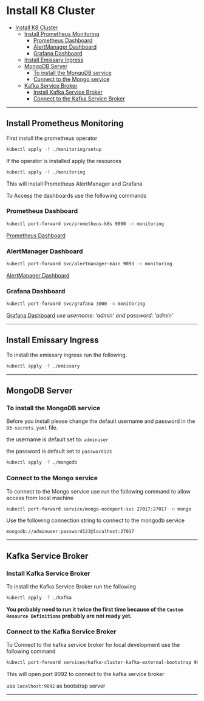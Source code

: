 # Install K8 Cluster

- [Install K8 Cluster](#install-k8-cluster)
  - [Install Prometheus Monitoring](#install-prometheus-monitoring)
    - [Prometheus Dashboard](#prometheus-dashboard)
    - [AlertManager Dashboard](#alertmanager-dashboard)
    - [Grafana Dashboard](#grafana-dashboard)
  - [Install Emissary Ingress](#install-emissary-ingress)
  - [MongoDB Server](#mongodb-server)
    - [To install the MongoDB service](#to-install-the-mongodb-service)
    - [Connect to the Mongo service](#connect-to-the-mongo-service)
  - [Kafka Service Broker](#kafka-service-broker)
    - [Install Kafka Service Broker](#install-kafka-service-broker)
    - [Connect to the Kafka Service Broker](#connect-to-the-kafka-service-broker)
---
## Install Prometheus Monitoring

First install the prometheus operator

```bash
kubectl apply -f ./monitoring/setup
```

If the operator is installed apply the resources

```bash
kubectl apply -f ./monitoring
```

This will install Prometheus AlertManager and Grafana

To Access the dashboards use the following commands

### Prometheus Dashboard
```bash
kubectl port-forward svc/prometheus-k8s 9090 -n monitoring 
```

[Prometheus Dashboard](http://localhost:9090)

### AlertManager Dashboard

```bash
kubectl port-forward svc/alertmanager-main 9093 -n monitoring 
```

[AlertManager Dashboard](http://localhost:9093)

### Grafana Dashboard

```bash
kubectl port-forward svc/grafana 3000 -n monitoring 
```

[Grafana Dashboard](http://localhost:3000)
*use username: 'admin' and password: 'admin'*

---

## Install Emissary Ingress

To install the emissary ingress run the following.

```bash
kubectl apply -f ./emissary
``` 

---
## MongoDB Server

### To install the MongoDB service

Before you install please change the default username and password in the ``03-secrets.yaml`` file.

the username is default set to: ``adminuser``

the password is default set to ``password123``

```bash
kubectl apply -f ./mongodb
```

### Connect to the Mongo service
To connect to the Mongo service use run the following command to allow access from local machine

```bash
kubectl port-forward service/mongo-nodeport-svc 27017:27017 -n mongo
```

Use the following connection string to connect to the mongodb service

``mongodb://adminuser:password123@localhost:27017``

---
## Kafka Service Broker

### Install Kafka Service Broker

To install the Kafka Service Broker run the following

```bash
kubectl apply -f ./kafka
```

**You probably need to run it twice the first time because of the ``Custom Resource Definitions`` probably are not ready yet.**

### Connect to the Kafka Service Broker

To Connect to the kafka service broker for local development use the following command

```bash
kubectl port-forward services/kafka-cluster-kafka-external-bootstrap 9092:9094 -n kafka
```

This will open port 9092 to connect to the kafka service broker

use ``localhost:9092`` as bootstrap server

---

